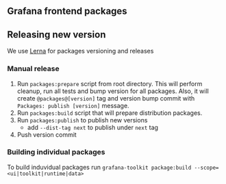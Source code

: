 ## Grafana frontend packages

## Releasing new version
We use [Lerna](https://github.com/lerna/lerna) for packages versioning and releases

### Manual release
1. Run `packages:prepare` script from root directory. This will perform cleanup, run all tests and bump version for all packages. Also, it will create `@packages@[version]` tag and version bump commit with `Packages: publish [version]` message.
2. Run `packages:build` script that will prepare distribution packages.
3. Run `packages:publish` to publish new versions
   - add `--dist-tag next` to publish under `next` tag
4. Push version commit

### Building individual packages
To build induvidual packages run `grafana-toolkit package:build --scope=<ui|toolkit|runtime|data>`

